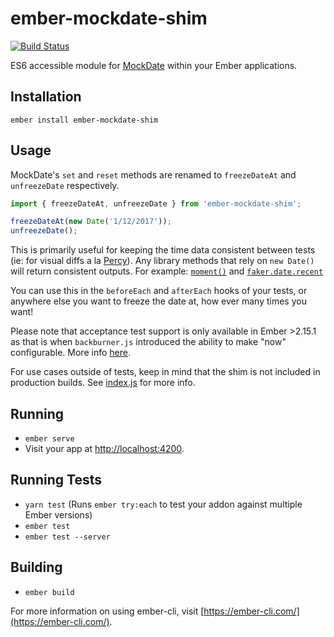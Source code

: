 # ember-mockdate-shim

[![Build Status](https://travis-ci.org/Ticketfly/ember-mockdate-shim.svg?branch=master)](https://travis-ci.org/Ticketfly/ember-mockdate-shim)

ES6 accessible module for [MockDate](https://github.com/boblauer/MockDate) within your Ember applications.

## Installation

`ember install ember-mockdate-shim`

## Usage

MockDate's `set` and `reset` methods are renamed to `freezeDateAt` and `unfreezeDate` respectively.

```js
import { freezeDateAt, unfreezeDate } from 'ember-mockdate-shim';

freezeDateAt(new Date('1/12/2017'));
unfreezeDate();
```

This is primarily useful for keeping the time data consistent between tests (ie: for visual diffs a la [Percy](https://percy.io/)). Any library methods that rely on `new Date()` will return consistent outputs. For example: [`moment()`](https://github.com/moment/moment/) and [`faker.date.recent`](https://github.com/Marak/faker.js/blob/master/lib/date.js#L66)

You can use this in the `beforeEach` and `afterEach` hooks of your tests, or anywhere else you want to freeze the date at, how ever many times you want!

Please note that acceptance test support is only available in Ember >2.15.1 as that is when `backburner.js` introduced the ability to make "now" configurable. More info [here](https://github.com/BackburnerJS/backburner.js/commit/a6fe19eb26c2b7ed8360de19ca0cc9ae5b05f297).

For use cases outside of tests, keep in mind that the shim is not included in production builds. See [index.js](https://github.com/Ticketfly/ember-mockdate-shim/blob/master/index.js) for more info.


## Running

* `ember serve`
* Visit your app at [http://localhost:4200](http://localhost:4200).

## Running Tests

* `yarn test` (Runs `ember try:each` to test your addon against multiple Ember versions)
* `ember test`
* `ember test --server`

## Building

* `ember build`

For more information on using ember-cli, visit [https://ember-cli.com/](https://ember-cli.com/).
